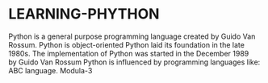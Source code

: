 # LEARNING-PHYTHON
Python is a general purpose programming language created by Guido Van Rossum.  Python is object-oriented Python laid its foundation in the late 1980s. The implementation of Python was started in the December 1989 by Guido Van Rossum Python is influenced by programming languages like: ABC language. Modula-3
